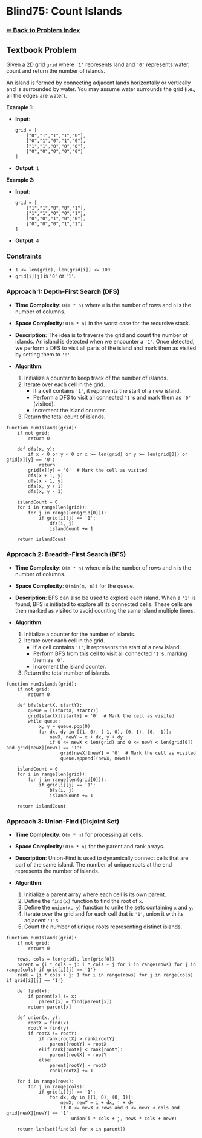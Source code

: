 # Blind75: Count Islands

### [⇦ Back to Problem Index](../../index.md)

## Textbook Problem

Given a 2D grid `grid` where `'1'` represents land and `'0'` represents water, count and return the number of islands.

An island is formed by connecting adjacent lands horizontally or vertically and is surrounded by water. You may assume water surrounds the grid (i.e., all the edges are water).

**Example 1:**

-   **Input**:
    ```
    grid = [
        ["0","1","1","1","0"],
        ["0","1","0","1","0"],
        ["1","1","0","0","0"],
        ["0","0","0","0","0"]
    ]
    ```
-   **Output**: `1`

**Example 2:**

-   **Input**:
    ```
    grid = [
        ["1","1","0","0","1"],
        ["1","1","0","0","1"],
        ["0","0","1","0","0"],
        ["0","0","0","1","1"]
    ]
    ```
-   **Output**: `4`

### Constraints

-   `1 <= len(grid), len(grid[i]) <= 100`
-   `grid[i][j]` is `'0'` or `'1'`.

### Approach 1: Depth-First Search (DFS)

-   **Time Complexity**: `O(m * n)` where `m` is the number of rows and `n` is the number of columns.
-   **Space Complexity**: `O(m * n)` in the worst case for the recursive stack.
-   **Description**: The idea is to traverse the grid and count the number of islands. An island is detected when we encounter a `'1'`. Once detected, we perform a DFS to visit all parts of the island and mark them as visited by setting them to `'0'`.
-   **Algorithm**:

    1.  Initialize a counter to keep track of the number of islands.
    2.  Iterate over each cell in the grid.
        -   If a cell contains `'1'`, it represents the start of a new island.
        -   Perform a DFS to visit all connected `'1'`s and mark them as `'0'` (visited).
        -   Increment the island counter.
    3.  Return the total count of islands.

```pseudo
function numIslands(grid):
	if not grid:
		return 0

	def dfs(x, y):
		if x < 0 or y < 0 or x >= len(grid) or y >= len(grid[0]) or grid[x][y] == '0':
			return
		grid[x][y] = '0'  # Mark the cell as visited
		dfs(x + 1, y)
		dfs(x - 1, y)
		dfs(x, y + 1)
		dfs(x, y - 1)

	islandCount = 0
	for i in range(len(grid)):
		for j in range(len(grid[0])):
			if grid[i][j] == '1':
				dfs(i, j)
				islandCount += 1

	return islandCount
```

### Approach 2: Breadth-First Search (BFS)

-   **Time Complexity**: `O(m * n)` where `m` is the number of rows and `n` is the number of columns.
-   **Space Complexity**: `O(min(m, n))` for the queue.
-   **Description**: BFS can also be used to explore each island. When a `'1'` is found, BFS is initiated to explore all its connected cells. These cells are then marked as visited to avoid counting the same island multiple times.
-   **Algorithm**:

    1.  Initialize a counter for the number of islands.
    2.  Iterate over each cell in the grid.
        -   If a cell contains `'1'`, it represents the start of a new island.
        -   Perform BFS from this cell to visit all connected `'1'`s, marking them as `'0'`.
        -   Increment the island counter.
    3.  Return the total number of islands.

```pseudo
function numIslands(grid):
	if not grid:
		return 0

	def bfs(startX, startY):
		queue = [(startX, startY)]
		grid[startX][startY] = '0'  # Mark the cell as visited
		while queue:
			x, y = queue.pop(0)
			for dx, dy in [(1, 0), (-1, 0), (0, 1), (0, -1)]:
				newX, newY = x + dx, y + dy
				if 0 <= newX < len(grid) and 0 <= newY < len(grid[0]) and grid[newX][newY] == '1':
					grid[newX][newY] = '0'  # Mark the cell as visited
					queue.append((newX, newY))

	islandCount = 0
	for i in range(len(grid)):
		for j in range(len(grid[0])):
			if grid[i][j] == '1':
				bfs(i, j)
				islandCount += 1

	return islandCount
```

### Approach 3: Union-Find (Disjoint Set)

-   **Time Complexity**: `O(m * n)` for processing all cells.
-   **Space Complexity**: `O(m * n)` for the parent and rank arrays.
-   **Description**: Union-Find is used to dynamically connect cells that are part of the same island. The number of unique roots at the end represents the number of islands.
-   **Algorithm**:

    1.  Initialize a parent array where each cell is its own parent.
    2.  Define the `find(x)` function to find the root of `x`.
    3.  Define the `union(x, y)` function to unite the sets containing `x` and `y`.
    4.  Iterate over the grid and for each cell that is `'1'`, union it with its adjacent `'1'`s.
    5.  Count the number of unique roots representing distinct islands.

```pseudo
function numIslands(grid):
	if not grid:
		return 0

	rows, cols = len(grid), len(grid[0])
	parent = {i * cols + j: i * cols + j for i in range(rows) for j in range(cols) if grid[i][j] == '1'}
	rank = {i * cols + j: 1 for i in range(rows) for j in range(cols) if grid[i][j] == '1'}

	def find(x):
		if parent[x] != x:
			parent[x] = find(parent[x])
		return parent[x]

	def union(x, y):
		rootX = find(x)
		rootY = find(y)
		if rootX != rootY:
			if rank[rootX] > rank[rootY]:
				parent[rootY] = rootX
			elif rank[rootX] < rank[rootY]:
				parent[rootX] = rootY
			else:
				parent[rootY] = rootX
				rank[rootX] += 1

	for i in range(rows):
		for j in range(cols):
			if grid[i][j] == '1':
				for dx, dy in [(1, 0), (0, 1)]:
					newX, newY = i + dx, j + dy
					if 0 <= newX < rows and 0 <= newY < cols and grid[newX][newY] == '1':
						union(i * cols + j, newX * cols + newY)

	return len(set(find(x) for x in parent))
```
